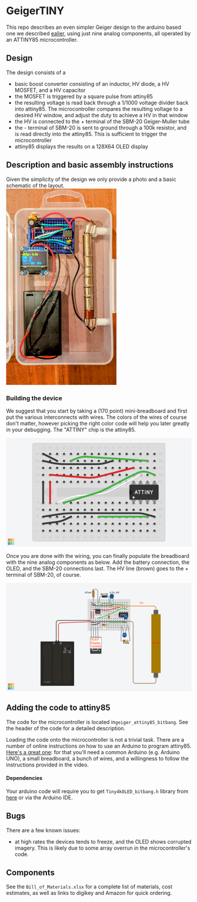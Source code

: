 # GeigerTINY

This repo describes an even simpler Geiger design to the arduino based one we described [ealier](https://github.com/ustajan/Geiger_lanph), using just nine analog components, all operated by an ATTINY85 microcontroller.

## Design

The design consists of a

 + basic boost converter consisting of an inductor, HV diode, a HV MOSFET, and a HV capacitor
 + the MOSFET is triggered by a square pulse from attiny85
 + the resulting voltage is read back through a 1/1000 voltage divider back into attiny85.  The microcontroller compares the resulting voltage to a desired HV window, and adjust the duty to achieve a HV in that window
 + the HV is connected to the + terminal of the SBM-20 Geiger-Muller tube
 + the - terminal of SBM-20 is sent to ground through a 100k resistor, and is read directly into the attiny85.  This is sufficient to trigger the microcontroller
 + attiny85 displays the results on a 128X64 OLED display

## Description and basic assembly instructions

Given the simplicity of the design we only provide a photo and a basic schematic of the layout.  
<img src = "figures/assembly.png" width=300>

### Building the device
We suggest that you start by taking a (170 point) mini-breadboard and first put the various interconnects with wires. The colors of the wires of course don't matter, however picking the right color code will help you later greatly in your debugging. The "ATTINY" chip is the attiny85.

<img src="figures/breadboard.png">

Once you are done with the wiring, you can finally populate the breadboard with the nine analog components as below.  Add the battery connection, the OLED, and the SBM-20 connections last. The HV line (brown) goes to the + terminal of SBM-20, of course.

<img src="figures/schematic.png">

## Adding the code to attiny85
The code for the microcontroller is located in<code>geiger\_attiny85\_bitbang</code>.  See the header of the code for a detailed description.

Loading the code onto the microcontroller is not a trivial task.  There are a number of online instructions on how to use an Arduino to program attiny85.  [Here's a great one](https://www.youtube.com/watch?v=Z_MhVSlMZI8): for that you'll need a common Arduino (e.g. Arduino UNO), a small breadboard, a bunch of wires, and a willingness to follow the instructions provided in the video.  
#### Dependencies
Your arduino code will require you to get <code>Tiny4kOLED\_bitbang.h</code> library from [here](https://github.com/datacute/Tiny4kOLED/blob/master/src/Tiny4kOLED_bitbang.h) or via the Arduino IDE.

## Bugs

There are a few known issues:

 + at high rates the devices tends to freeze, and the OLED shows corrupted imagery.  This is likely due to some array overrun in the microcontroller's code.

## Components
See the <code>Bill\_of_Materials.xlsx</code> for a complete list of materials, cost estimates, as well as links to digikey and Amazon for quick ordering.

